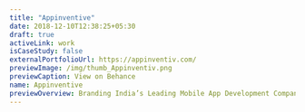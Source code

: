 ```yaml
---
title: "Appinventive"
date: 2018-12-10T12:38:25+05:30
draft: true
activeLink: work
isCaseStudy: false
externalPortfolioUrl: https://appinventiv.com/
previewImage: /img/thumb_Appinventiv.png
previewCaption: View on Behance
name: Appinventive
previewOverview: Branding India’s Leading Mobile App Development Company
---
```


